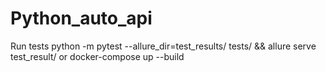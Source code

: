# Python_auto_api
Run tests
python -m pytest --allure_dir=test_results/ tests/ && allure serve test_result/
or 
docker-compose up --build
